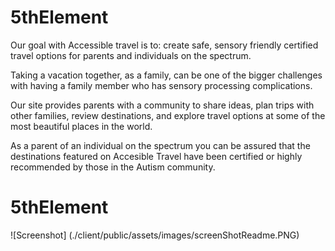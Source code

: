 # 5thElement
Our goal with Accessible travel is to: create safe, sensory friendly certified travel options for parents and individuals on the spectrum. 

Taking a vacation together, as a family, can be one of the bigger challenges with having a family member who has sensory processing complications.
 
 Our site provides parents with a community to share ideas, plan trips with other families, review destinations, and explore travel options at some of the most beautiful places in the world. 

As a parent of an individual on the spectrum you can be assured that the destinations featured on Accesible Travel have been certified or highly recommended by those in the Autism community.
# 5thElement

![Screenshot] (./client/public/assets/images/screenShotReadme.PNG)